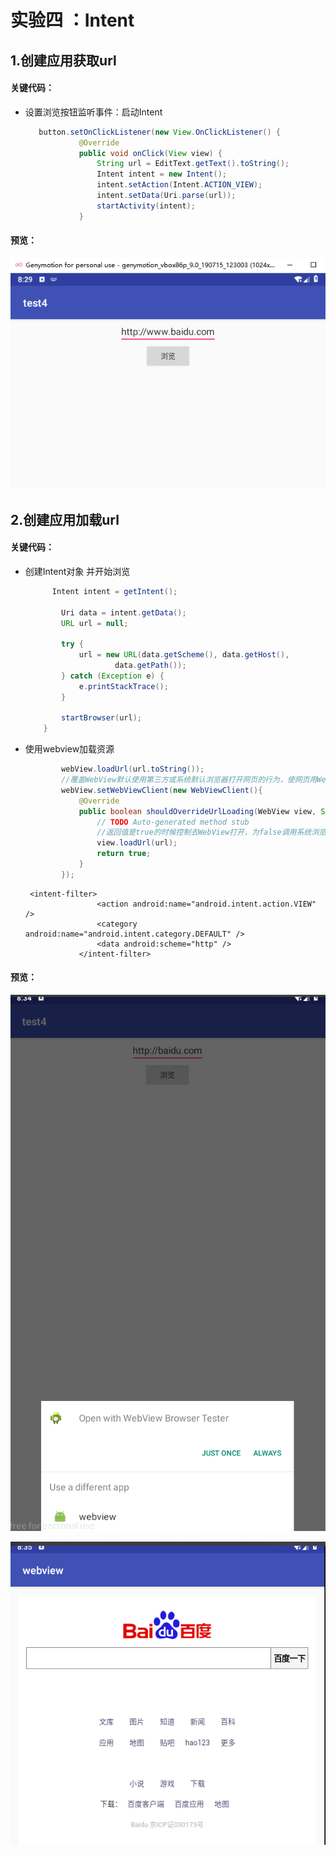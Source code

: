 # 实验四 ：Intent



## 1.创建应用获取url

#### 关键代码：

- 设置浏览按钮监听事件：启动Intent

  ```java
     button.setOnClickListener(new View.OnClickListener() {
              @Override
              public void onClick(View view) {
                  String url = EditText.getText().toString();
                  Intent intent = new Intent();
                  intent.setAction(Intent.ACTION_VIEW);
                  intent.setData(Uri.parse(url));
                  startActivity(intent);
              }
  ```



#### 预览：

![](pic/11.png)





## 2.创建应用加载url

#### 关键代码：

- 创建Intent对象 并开始浏览

  ```java
  		Intent intent = getIntent();
  
          Uri data = intent.getData();
          URL url = null;
  
          try {
              url = new URL(data.getScheme(), data.getHost(),
                      data.getPath());
          } catch (Exception e) {
              e.printStackTrace();
          }
  
          startBrowser(url);
      }
  
  ```

- 使用webview加载资源

  ```java
          webView.loadUrl(url.toString());
          //覆盖WebView默认使用第三方或系统默认浏览器打开网页的行为，使网页用WebView打开
          webView.setWebViewClient(new WebViewClient(){
              @Override
              public boolean shouldOverrideUrlLoading(WebView view, String url) {
                  // TODO Auto-generated method stub
                  //返回值是true的时候控制去WebView打开，为false调用系统浏览器或第三方浏览器
                  view.loadUrl(url);
                  return true;
              }
          });
  ```
  
  ```
   <intent-filter>
                  <action android:name="android.intent.action.VIEW" />
                  <category android:name="android.intent.category.DEFAULT" />
                  <data android:scheme="http" />
              </intent-filter>
  ```
  
  

#### 预览：

![](pic/22.png)



![33](pic/33.png)



